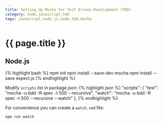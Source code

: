 ```yaml
---
title: Setting Up Mocha for Test Driven Development (TDD)
category: node,javascript,tdd
tags: javascript,node.js,node,tdd,mocha
---
```


# {{ page.title }}

## Node.js

{% highlight bash %}
npm init
npm install --save-dev mocha
npm install --save expect.js
{% endhighlight %}

Modify `scripts` list in package.json:
{% highlight json %}
  "scripts": {
    "test": "mocha -u bdd -R spec -t 500 --recursive",
    "watch": "mocha -u bdd -R spec -t 500 --recursive --watch"
  },
{% endhighlight %}

For convenience you can create a `watch.cmd` file:

```bat
npm run watch
```



